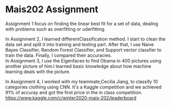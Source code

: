# Mais202 Assignment
Assignment 1 focus on finding the linear best fit for a set of data, dealing with problems such as overfitting or uderfitting.    
  
In Assignment 2, I learned differentClassification method. I start to clean the data set and split it into training and testing part. After that, I use Naive Bayes Classifier, Random Forest Classifier, and Support vector classfier to train the data. Finally, I compared their accuracies.                                                                                                                                                                                                             
In Assignment 3, I use the Eigenfaces to find Obama in 400 pictures using another picture of him.I learned basic knowledge about how machine learning deals with the picture.                                                                                                                                                           

In Assignment 4, I worked with my teammate,Cecilia Jiang, to classify 10 categories clothing using CNN. It's a Kaggle competition and we achieved 91% of accuray and got the first price in the in class competition. https://www.kaggle.com/c/winter2020-mais-202/leaderboard


